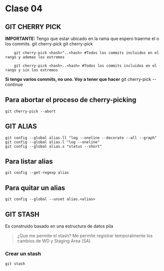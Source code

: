 # Clase 04

## GIT CHERRY PICK
**IMPORTANTE:** Tengo que estar ubicado en la rama que espero traerme el o los commits.
    git cherry-pick <hash>
    git cherry-pick <hash1> <hash2> <hash3>

        git cherry-pick <hash>^..<hash> #Todos los commits incluidos en el rango y ademas los extremos

        git cherry-pick <hash>..<hash> #Todos los commits incluidos en el rango y sin los extremos
**Si tengo varios commits, no uno. Voy a tener que hacer**
    git cherry-pick --continue

## Para abortar el proceso de cherry-picking
    git cherry-pick --abort

## GIT ALIAS
    git config --global alias.ll "log --oneline --decorate --all --graph"
    git config --global alias.l "log --oneline"
    git config --global alias.s "status --short"

## Para listar alias
    git config --get-regexp alias

## Para quitar un alias
    git config --global --unset alias.<alias>
    
## GIT STASH
Es construido basado en una estructura de datos pila
>¿Que me permite el stash?
    Me permite registrar temporalmente los cambios de WD y Staging Area (SA).
    

### Crear un stash
    git stash